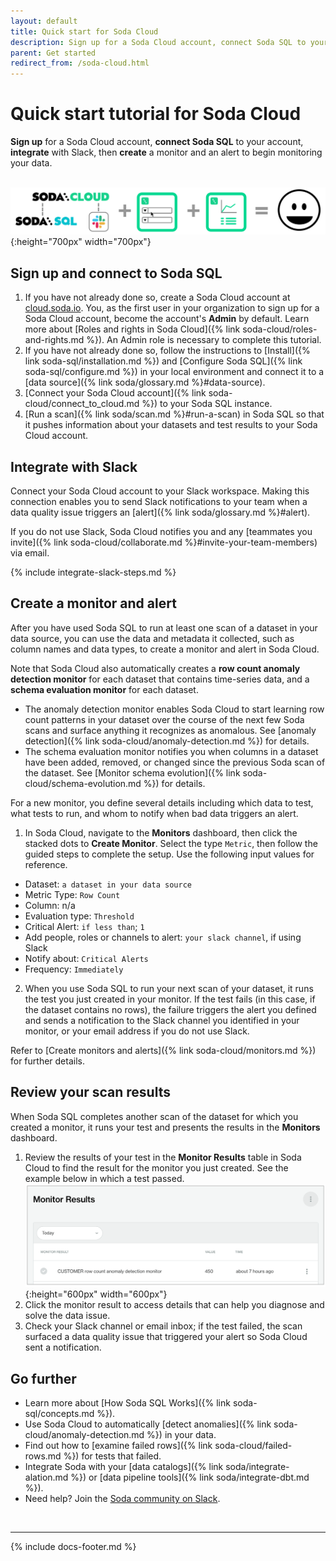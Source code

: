 ```yaml
---
layout: default
title: Quick start for Soda Cloud
description: Sign up for a Soda Cloud account, connect Soda SQL to your account, integrate with Slack, then create a monitor and an alert to begin monitoring your data.
parent: Get started
redirect_from: /soda-cloud.html
---
```


# Quick start tutorial for Soda Cloud

**Sign up** for a Soda Cloud account, **connect Soda SQL** to your account, **integrate** with Slack, then **create** a monitor and an alert to begin monitoring your data.
<br />
<br />

![tutorial-cloud-happy-path](/assets/images/cloud-tutorial-happy-path.png){:height="700px" width="700px"}


## Sign up and connect to Soda SQL

1. If you have not already done so, create a Soda Cloud account at <a href="https://cloud.soda.io/signup" target="_blank"> cloud.soda.io</a>. You, as the first user in your organization to sign up for a Soda Cloud account, become the account's **Admin** by default. Learn more about [Roles and rights in Soda Cloud]({% link soda-cloud/roles-and-rights.md %}). An Admin role is necessary to complete this tutorial.
2. If you have not already done so, follow the instructions to [Install]({% link soda-sql/installation.md %}) and [Configure Soda SQL]({% link soda-sql/configure.md %}) in your local environment and connect it to a [data source]({% link soda/glossary.md %}#data-source). 
3. [Connect your Soda Cloud account]({% link soda-cloud/connect_to_cloud.md %}) to your Soda SQL instance.
4. [Run a scan]({% link soda/scan.md %}#run-a-scan) in Soda SQL so that it pushes information about your datasets and test results to your Soda Cloud account.

## Integrate with Slack

Connect your Soda Cloud account to your Slack workspace. Making this connection enables you to send Slack notifications to your team when a data quality issue triggers an [alert]({% link soda/glossary.md %}#alert).

If you do not use Slack, Soda Cloud notifies you and any [teammates you invite]({% link soda-cloud/collaborate.md %}#invite-your-team-members) via email.

{% include integrate-slack-steps.md %}

## Create a monitor and alert

After you have used Soda SQL to run at least one scan of a dataset in your data source, you can use the data and metadata it collected, such as column names and data types, to create a monitor and alert in Soda Cloud.

Note that Soda Cloud also automatically creates a **row count anomaly detection monitor** for each dataset that contains time-series data, and a **schema evaluation monitor** for each dataset. 
* The anomaly detection monitor enables Soda Cloud to start learning row count patterns in your dataset over the course of the next few Soda scans and surface anything it recognizes as anomalous. See [anomaly detection]({% link soda-cloud/anomaly-detection.md %}) for details. 
* The schema evaluation monitor notifies you when columns in a dataset have been added, removed, or changed since the previous Soda scan of the dataset. See [Monitor schema evolution]({% link soda-cloud/schema-evolution.md %}) for details.

For a new monitor, you define several details including which data to test, what tests to run, and whom to notify when bad data triggers an alert.

1. In Soda Cloud, navigate to the **Monitors** dashboard, then click the stacked dots to **Create Monitor**. Select the type `Metric`, then follow the guided steps to complete the setup. Use the following input values for reference.
* Dataset: `a dataset in your data source`
* Metric Type: `Row Count` <br />
* Column: n/a
* Evaluation type: `Threshold`
* Critical Alert: `if less than`; `1`
* Add people, roles or channels to alert: `your slack channel`, if using Slack
* Notify about: `Critical Alerts`
* Frequency: `Immediately`
2. When you use Soda SQL to run your next scan of your dataset, it runs the test you just created in your monitor. If the test fails (in this case, if the dataset contains no rows), the failure triggers the alert you defined and sends a notification to the Slack channel you identified in your monitor, or your email address if you do not use Slack.

Refer to [Create monitors and alerts]({% link soda-cloud/monitors.md %}) for further details.

## Review your scan results

When Soda SQL completes another scan of the dataset for which you created a monitor, it runs your test and presents the results in the **Monitors** dashboard.

1. Review the results of your test in the **Monitor Results** table in Soda Cloud to find the result for the monitor you just created. See the example below in which a test passed.
![tutorial-monitor-results](/assets/images/tutorial-monitor-results.png){:height="600px" width="600px"}
2. Click the monitor result to access details that can help you diagnose and solve the data issue.
3. Check your Slack channel or email inbox; if the test failed, the scan surfaced a data quality issue that triggered your alert so Soda Cloud sent a notification.


## Go further

* Learn more about [How Soda SQL Works]({% link soda-sql/concepts.md %}).
* Use Soda Cloud to automatically [detect anomalies]({% link soda-cloud/anomaly-detection.md %}) in your data.
* Find out how to [examine failed rows]({% link soda-cloud/failed-rows.md %}) for tests that failed.
* Integrate Soda with your [data catalogs]({% link soda/integrate-alation.md %}) or [data pipeline tools]({% link soda/integrate-dbt.md %}).
* Need help? Join the <a href="http://community.soda.io/slack" target="_blank"> Soda community on Slack</a>.

<br />

---
{% include docs-footer.md %}